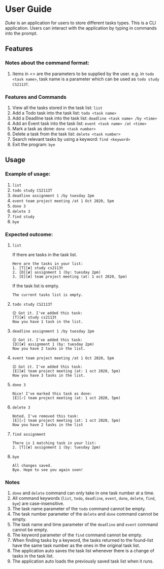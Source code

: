 # User Guide
_Duke_ is an application for users to store different tasks types.
This is a CLI application. Users can interact with the application by typing in commands into the prompt.
## Features 
### Notes about the command format:
1. Items in <> are the parameters to be supplied by the user.
   e.g. in `todo <task name>`, task name is a parameter which can be used as `todo study CS2113T`.

### Features and Commands
1. View all the tasks stored in the task list: `list`
1. Add a Todo task into the task list: `todo <task name>` 
1. Add a Deadline task into the task list: `deadline <task name> /by <time>` 
1. Add an Event task into the task list: `event <task name> /at <time>` 
1. Mark a task as done: `done <task number>` 
1. Delete a task from the task list: `delete <task number>` 
1. Search relevant tasks by using a keyword: `find <keyword>` 
1. Exit the program: `bye`
    
## Usage

### Example of usage: 

1. `list`
1. `todo study CS2113T`
1. `deadline assignment 1 /by tuesday 2pm`
1. `event team project meeting /at 1 Oct 2020, 5pm`
1. `done 3`
1. `delete 3`
1. `find study`
1. `bye`

### Expected outcome:

1. `list`

    If there are tasks in the task list.
    
    ```
    Here are the tasks in your list:
    1. [T][✘] study cs2113t
    2. [D][✘] assignment 1 (by: tuesday 2pm)
    3. [E][✘] team project meeting (at: 1 oct 2020, 5pm)
    ```

    If the task list is empty.
    
    ```
    The current tasks list is empty.
    ```
   
1. `todo study CS2113T`

    ```
    😊 Got it. I've added this task:
    [T][✘] study cs2113t
    Now you have 1 task in the list.
    ```
   
1. `deadline assignment 1 /by tuesday 2pm`

    ```
    😊 Got it. I've added this task:
    [D][✘] assignment 1 (by: tuesday 2pm)
    Now you have 2 tasks in the list.
    ```
   
1. `event team project meeting /at 1 Oct 2020, 5pm`

    ```
    😊 Got it. I've added this task:
    [E][✘] team project meeting (at: 1 oct 2020, 5pm)
    Now you have 3 tasks in the list.
    ```
   
1. `done 3`

    ```
    Nice! I've marked this task as done:
    [E][✓] team project meeting (at: 1 oct 2020, 5pm)
    ```
   
1. `delete 3`

    ```
    Noted. I've removed this task:
    [E][✓] team project meeting (at: 1 oct 2020, 5pm)
    Now you have 2 tasks in the list
    ```
   
1. `find assignment`

    ```
    There is 1 matching task in your list:
    2. [T][✘] assignment 1 (by: tuesday 2pm)
    ```
   
1. `bye`

    ```
    All changes saved.
    Bye. Hope to see you again soon!
    ```
   
### Notes

1. `done` and `delete` command can only take in one task number at a time.
1. All command keywords (`list`, `todo`, `deadline`, `event`, `done`, `delete`, `find`, `bye`) are case-insensitive.
1. The task name parameter of the `todo` command cannot be empty.
1. The task number parameter of the `delete` and `done` command cannot be empty.
1. The task name and time parameter of the `deadline` and `event` command cannot be empty.
1. The keyword parameter of the `find` command cannot be empty.
1. When finding tasks by a keyword, the tasks returned to the found-list have the same task number as the ones in the original task list.
1. The application auto saves the task list whenever there is a change of tasks in the task list.
1. The application auto loads the previously saved task list when it runs.